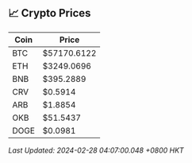 ## 📈 Crypto Prices

| Coin | Price |
| ---- | ----- |
| BTC | $57170.6122 |
| ETH | $3249.0696 |
| BNB | $395.2889 |
| CRV | $0.5914 |
| ARB | $1.8854 |
| OKB | $51.5437 |
| DOGE | $0.0981 |

_Last Updated: 2024-02-28 04:07:00.048 +0800 HKT_